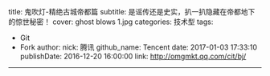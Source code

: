 title: 鬼吹灯-精绝古城帝都篇
subtitle: 是谣传还是史实，扒一扒隐藏在帝都地下的惊世秘密！
cover: ghost blows 1.jpg
categories: 技术型
tags:
  - Git
  - Fork
author:
  nick: 腾讯
  github_name: Tencent
date: 2017-01-03 17:33:10
publishDate: 2016-12-20 16:00:00
link: http://omgmkt.qq.com/cit/bj/
---
